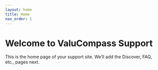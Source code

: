 ```yaml
---
layout: home
title: Home
nav_order: 1
---
```


# Welcome to ValuCompass Support

This is the home page of your support site. We’ll add the Discover, FAQ, etc., pages next.
